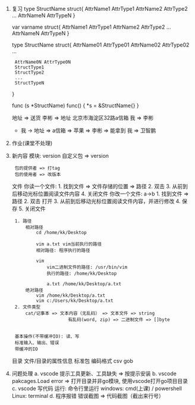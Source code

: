 1. 复习
    type StructName struct{
        AttrName1 AttrType1
        AttrName2 AttrType2
        ...
        AttrNameN AttrTypeN
    }

    var varname struct{
        AttrName1 AttrType1
        AttrName2 AttrType2
        ...
        AttrNameN AttrTypeN
    }

    type StructName struct{
        AttrName01 AttrType01
        AttrName02 AttrType02
        ...

        AttrName0N AttrType0N
        StructType1
        StructType2
        ...
        StructTypeN
    }


    func (s *StructName) func() {
        *s = &StructName{}
    }

    地址 => 送货
    李彬 => 地址 北京市海淀区32路a信箱
    我 => 李彬
    * 我 -> 地址 => a信箱 => 苹果 => 李彬 => 能拿到
    我 => 卫智鹏

2. 作业(课堂不处理)
3. 新内容
    模块: version
        自定义包 => version

        包的提供者 => 打tag
        包的使用者 => 改版本
    文件
        你读一个文件:
            1. 找到文件 => 文件存储的位置 => 路径
            2. 双击
            3. 从前到后移动光标位置阅读文件内容
            4. 关闭文件
        你改一个文件: a->b
            1. 找到文件 => 路径
            2. 双击 打开
            3. 从前到后移动光标位置阅读文件内容，并进行修改
            4. 保存
            5. 关闭文件

        1. 路径
            相对路径
                cd /home/kk/Desktop

                vim a.txt vim当前执行的路径
                相对路径: 程序执行的路径

                vim
                    vim二进制文件的路径: /usr/bin/vim
                    执行的路径: /home/kk/Desktop

                    a.txt /home/kk/Desktop/a.txt
            绝对路径
                vim /home/kk/Desktop/a.txt
                vim c:/Users/kk/Desktop/a.txt
        2. 文件类型
            cat/记事本 => 文本内容（无乱码） => 文本文件 => string
                            有乱码(word, zip) => 二进制文件 => []byte


        基本操作(不带缓冲IO): 读、写
        标准输入、输出、错误
        带缓冲的IO
    目录
    文件/目录的属性信息 标准包
    编码格式
        csv
        gob
4. 问题处理
    a. vscode 提示工具更新、工具缺失 => 按提示安装
    b. vscode pakcages.Load error => 打开目录并非go模块, 使用vscode打开go项目目录
    c. vscode 写代码
        运行: 命令行里运行
            windows: cmd(上课) / powershell
            Linux: terminal
    d. 程序报错
        错误截图 => 代码截图（截出来行号）